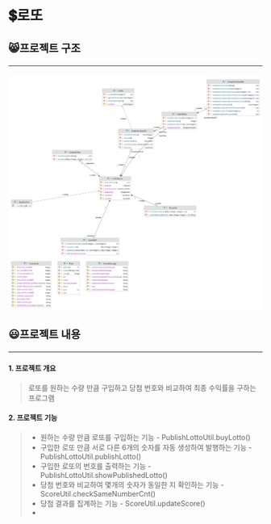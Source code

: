 # 💲로또</br>

## 😸프로젝트 구조<br/><hr/>
<img src="java-lotto-diagram.png" alt="diagram">

## 😃프로젝트 내용<br/><hr/>
#### 1. 프로젝트 개요</br>
> 로또를 원하는 수량 만큼 구입하고 당첨 번호와 비교하여 최종 수익률을 구하는 프로그램
#### 2. 프로젝트 기능</br>
> * 원하는 수량 만큼 로또를 구입하는 기능 - PublishLottoUtil.buyLotto()
> * 구입한 로또 만큼 서로 다른 6개의 숫자를 자동 생성하여 발행하는 기능 - PublishLottoUtil.publishLotto()
> * 구입한 로또의 번호를 출력하는 기능 - PublishLottoUtil.showPublishedLotto()
> * 당첨 번호와 비교하여 몇개의 숫자가 동일한 지 확인하는 기능 - ScoreUtil.checkSameNumberCnt()
> * 당첨 결과를 집계하는 기능 -  ScoreUtil.updateScore()
> * 
